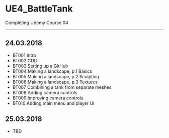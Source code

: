 # UE4_BattleTank
Completing Udemy Course 04

---

## 24.03.2018
* BT001 Intro
* BT002 GDD
* BT003 Setting up a GitHub
* BT004 Making a landscape, p.1 Basics
* BT005 Making a landscape, p.2 Sculpting
* BT006 Making a landscape, p.3 Textures
* BT007 Combining a tank from separate meshes
* BT008 Adding camera controls
* BT009 Improving camera controls
* BT010 Adding main menu and player UI

## 25.03.2018
* TBD
